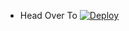 - Head Over To [![Deploy](https://www.herokucdn.com/deploy/button.svg)](https://heroku.com/deploy?template=https://github.com/mee6support/support-Mee6.git)
